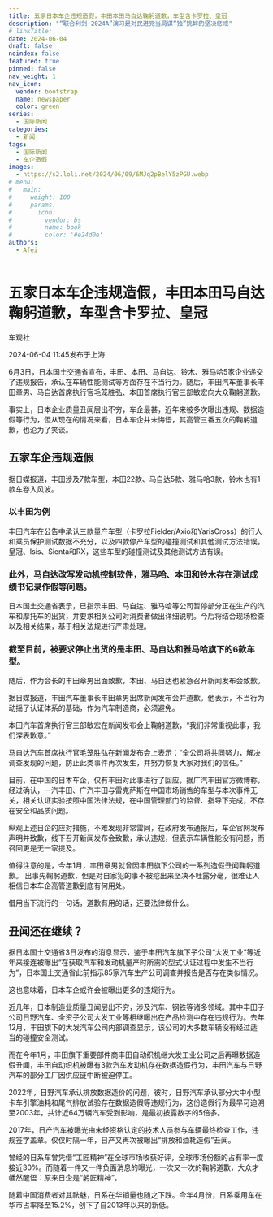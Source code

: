 ```yaml
---
title: 五家日本车企违规造假，丰田本田马自达鞠躬道歉，车型含卡罗拉、皇冠
description: "“联合利剑—2024A”演习是对民进党当局谋“独”挑衅的坚决惩戒"
# linkTitle:
date: 2024-06-04
draft: false
noindex: false
featured: true
pinned: false
nav_weight: 1
nav_icon:
  vendor: bootstrap
  name: newspaper
  color: green
series:
  - 国际新闻
categories:
  - 新闻
tags:
  - 国际新闻
  - 车企造假
images:
  - https://s2.loli.net/2024/06/09/6MJq2pBelY5zPGU.webp
# menu:
#   main:
#     weight: 100
#     params:
#       icon:
#         vendor: bs
#         name: book
#         color: '#e24d0e'
authors:
  - Afei
---
```


# 五家日本车企违规造假，丰田本田马自达鞠躬道歉，车型含卡罗拉、皇冠
车观社

2024-06-04 11:45发布于上海

6月3日，日本国土交通省宣布，丰田、本田、马自达、铃木、雅马哈5家企业递交了违规报告，承认在车辆性能测试等方面存在不当行为。随后，丰田汽车董事长丰田章男、马自达首席执行官毛笼胜弘、本田首席执行官三部敏宏向大众鞠躬道歉。

事实上，日本企业质量丑闻层出不穷，车企最甚，近年来被多次曝出违规、数据造假等行为，但从现在的情况来看，日本车企并未悔悟，其高管三番五次的鞠躬道歉，也沦为了笑谈。

## 五家车企违规造假
据日媒报道，丰田涉及7款车型，本田22款、马自达5款、雅马哈3款，铃木也有1款车卷入风波。

### 以丰田为例
丰田汽车在公告中承认三款量产车型（卡罗拉Fielder/Axio和YarisCross）的行人和乘员保护测试数据不充分，以及四款停产车型的碰撞测试和其他测试方法错误。皇冠、Isis、Sienta和RX，这些车型的碰撞测试及其他测试方法有误。

### 此外，马自达改写发动机控制软件，雅马哈、本田和铃木存在测试成绩书记录作假等问题。

日本国土交通省表示，已指示丰田、马自达、雅马哈等公司暂停部分正在生产的汽车和摩托车的出货，并要求相关公司对消费者做出详细说明。今后将结合现场检查以及相关结果，基于相关法规进行严肃处理。

### 截至目前，被要求停止出货的是丰田、马自达和雅马哈旗下的6款车型。

随后，作为会长的丰田章男出面致歉，本田、马自达也紧急召开新闻发布会致歉。

据日媒报道，丰田汽车董事长丰田章男出席新闻发布会并道歉。他表示，不当行为动摇了认证体系的基础，作为汽车制造商，必须避免。

本田汽车首席执行官三部敏宏在新闻发布会上鞠躬道歉，“我们非常重视此事，我们深表歉意。”

马自达汽车首席执行官毛笼胜弘在新闻发布会上表示：“全公司将共同努力，解决调查发现的问题，防止此类事件再次发生，并努力恢复大家对我们的信任。”


目前，在中国的日本车企，仅有丰田对此事进行了回应，据广汽丰田官方微博称，经过确认，一汽丰田、广汽丰田与雷克萨斯在中国市场销售的车型与本次事件无关，相关认证实验按照中国法律法规，在中国管理部门的监督、指导下完成，不存在安全和品质问题。

纵观上述日企的应对措施，不难发现非常雷同，在政府发布通报后，车企官网发布声明并致歉，线下召开新闻发布会致歉，承认违规，但表示车辆性能没有问题，而召回更是无一家提及。

值得注意的是，今年1月，丰田章男就曾因丰田旗下公司的一系列造假丑闻鞠躬道歉。
出事先鞠躬道歉，但是对自家犯的事不被挖出来坚决不吐露分毫，很难让人相信日本车企高管道歉到底有何用处。

借用当下流行的一句话，道歉有用的话，还要法律做什么。
## 丑闻还在继续？
据日本国土交通省3日发布的消息显示，鉴于丰田汽车旗下子公司“大发工业”等近年来接连被曝出“在获取汽车和发动机量产时所需的型式认证过程中发生不当行为”，日本国土交通省此前指示85家汽车生产公司调查并报告是否存在类似情况。

这也意味着，日本车企或许会被曝出更多的违规行为。

近几年，日本制造业质量丑闻层出不穷，涉及汽车、钢铁等诸多领域。其中丰田子公司日野汽车、全资子公司大发工业等相继曝出在产品检测中存在违规行为。去年12月，丰田旗下的大发汽车公司内部调查显示，该公司的大多数车辆没有经过适当的碰撞安全测试。

而在今年1月，丰田旗下重要部件商丰田自动织机继大发工业公司之后再曝数据造假丑闻，丰田自动织机被曝有3款汽车发动机存在数据造假行为，丰田汽车与日野汽车的部分工厂因供应链中断被迫停工。


2022年，日野汽车承认排放数据造价的问题，彼时，日野汽车承认部分大中小型卡车引擎油耗和尾气排放试验存在数据造假等违规行为，这份造假行为最早可追溯至2003年，共计近64万辆汽车受到影响，是最初披露数字的5倍多。

2017年，日产汽车被曝光由未经资格认定的技术人员参与车辆最终检查工作，违规签字盖章。仅仅时隔一年，日产又再次被曝出“排放和油耗造假”丑闻。

曾经的日系车曾凭借“工匠精神”在全球市场收获好评，全球市场份额的占有率一度接近30%。而随着一件又一件负面消息的曝光，一次又一次的鞠躬道歉，大众才幡然醒悟：原来日企是“躬匠精神”。

随着中国消费者对其祛魅，日系在华销量也随之下跌。今年4月份，日系乘用车在华市占率降至15.2%，创下了自2013年以来的新低。